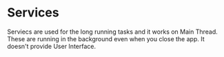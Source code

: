 # Services
Serviecs are used for the long running tasks and it works on Main Thread.
These are running in the background even when you close the app.
It doesn't provide User Interface.
